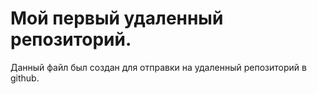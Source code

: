 # Мой первый удаленный репозиторий.

Данный файл был создан для отправки на удаленный репозиторий в github.
